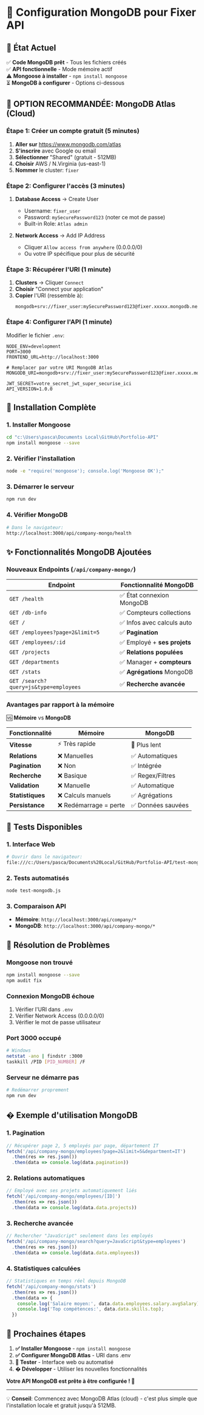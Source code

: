 # 🍃 Configuration MongoDB pour Fixer API

## 🎯 État Actuel

✅ **Code MongoDB prêt** - Tous les fichiers créés  
✅ **API fonctionnelle** - Mode mémoire actif  
⚠️ **Mongoose à installer** - `npm install mongoose`  
⏳ **MongoDB à configurer** - Options ci-dessous  

## 🚀 OPTION RECOMMANDÉE: MongoDB Atlas (Cloud)

### **Étape 1: Créer un compte gratuit** (5 minutes)

1. **Aller sur** https://www.mongodb.com/atlas
2. **S'inscrire** avec Google ou email
3. **Sélectionner** "Shared" (gratuit - 512MB)
4. **Choisir** AWS / N.Virginia (us-east-1)
5. **Nommer** le cluster: `fixer`

### **Étape 2: Configurer l'accès** (3 minutes)

1. **Database Access** → Create User
   - Username: `fixer_user`
   - Password: `mySecurePassword123` (noter ce mot de passe)
   - Built-in Role: `Atlas admin`

2. **Network Access** → Add IP Address
   - Cliquer `Allow access from anywhere` (0.0.0.0/0)
   - Ou votre IP spécifique pour plus de sécurité

### **Étape 3: Récupérer l'URI** (1 minute)

1. **Clusters** → Cliquer `Connect`
2. **Choisir** "Connect your application"
3. **Copier** l'URI (ressemble à):
   ```
   mongodb+srv://fixer_user:mySecurePassword123@fixer.xxxxx.mongodb.net/fixer
   ```

### **Étape 4: Configurer l'API** (1 minute)

Modifier le fichier `.env`:
```env
NODE_ENV=development
PORT=3000
FRONTEND_URL=http://localhost:3000

# Remplacer par votre URI MongoDB Atlas
MONGODB_URI=mongodb+srv://fixer_user:mySecurePassword123@fixer.xxxxx.mongodb.net/fixer

JWT_SECRET=votre_secret_jwt_super_securise_ici
API_VERSION=1.0.0
```

## 🔧 Installation Complète

### **1. Installer Mongoose**
```bash
cd "c:\Users\pasca\Documents Local\GitHub\Portfolio-API"
npm install mongoose --save
```

### **2. Vérifier l'installation**
```bash
node -e "require('mongoose'); console.log('Mongoose OK');"
```

### **3. Démarrer le serveur**
```bash
npm run dev
```

### **4. Vérifier MongoDB**
```bash
# Dans le navigateur:
http://localhost:3000/api/company-mongo/health
```

## ✨ Fonctionnalités MongoDB Ajoutées

### **Nouveaux Endpoints** (`/api/company-mongo/`)

| Endpoint | Fonctionnalité MongoDB |
|----------|------------------------|
| `GET /health` | ✅ État connexion MongoDB |
| `GET /db-info` | ✅ Compteurs collections |
| `GET /` | ✅ Infos avec calculs auto |
| `GET /employees?page=2&limit=5` | ✅ **Pagination** |
| `GET /employees/:id` | ✅ Employé + **ses projets** |
| `GET /projects` | ✅ **Relations populées** |
| `GET /departments` | ✅ Manager + **compteurs** |
| `GET /stats` | ✅ **Agrégations** MongoDB |
| `GET /search?query=js&type=employees` | ✅ **Recherche avancée** |

### **Avantages par rapport à la mémoire**

🆚 **Mémoire** vs **MongoDB**

| Fonctionnalité | Mémoire | MongoDB |
|---------------|---------|---------|
| **Vitesse** | ⚡ Très rapide | 🐌 Plus lent |
| **Relations** | ❌ Manuelles | ✅ Automatiques |
| **Pagination** | ❌ Non | ✅ Intégrée |
| **Recherche** | ❌ Basique | ✅ Regex/Filtres |
| **Validation** | ❌ Manuelle | ✅ Automatique |
| **Statistiques** | ❌ Calculs manuels | ✅ Agrégations |
| **Persistance** | ❌ Redémarrage = perte | ✅ Données sauvées |

## 🧪 Tests Disponibles

### **1. Interface Web**
```bash
# Ouvrir dans le navigateur:
file:///c:/Users/pasca/Documents%20Local/GitHub/Portfolio-API/test-mongodb-compare.html
```

### **2. Tests automatisés**
```bash
node test-mongodb.js
```

### **3. Comparaison API**
- **Mémoire**: `http://localhost:3000/api/company/*`
- **MongoDB**: `http://localhost:3000/api/company-mongo/*`

## 🐛 Résolution de Problèmes

### **Mongoose non trouvé**
```bash
npm install mongoose --save
npm audit fix
```

### **Connexion MongoDB échoue**
1. Vérifier l'URI dans `.env`
2. Vérifier Network Access (0.0.0.0/0)
3. Vérifier le mot de passe utilisateur

### **Port 3000 occupé**
```bash
# Windows
netstat -ano | findstr :3000
taskkill /PID [PID_NUMBER] /F
```

### **Serveur ne démarre pas**
```bash
# Redémarrer proprement
npm run dev
```

## � Exemple d'utilisation MongoDB

### **1. Pagination**
```javascript
// Récupérer page 2, 5 employés par page, département IT
fetch('/api/company-mongo/employees?page=2&limit=5&department=IT')
  .then(res => res.json())
  .then(data => console.log(data.pagination))
```

### **2. Relations automatiques**
```javascript
// Employé avec ses projets automatiquement liés
fetch('/api/company-mongo/employees/[ID]')
  .then(res => res.json())
  .then(data => console.log(data.data.projects))
```

### **3. Recherche avancée**
```javascript
// Rechercher "JavaScript" seulement dans les employés
fetch('/api/company-mongo/search?query=JavaScript&type=employees')
  .then(res => res.json())
  .then(data => console.log(data.data.employees))
```

### **4. Statistiques calculées**
```javascript
// Statistiques en temps réel depuis MongoDB
fetch('/api/company-mongo/stats')
  .then(res => res.json())
  .then(data => {
    console.log('Salaire moyen:', data.data.employees.salary.avgSalary);
    console.log('Top compétences:', data.data.skills.top);
  })
```

## 🎯 Prochaines étapes

1. **✅ Installer Mongoose** - `npm install mongoose`
2. **✅ Configurer MongoDB Atlas** - URI dans .env  
3. **🔄 Tester** - Interface web ou automatisé
4. **� Développer** - Utiliser les nouvelles fonctionnalités

**Votre API MongoDB est prête à être configurée ! 🍃**

---

💡 **Conseil**: Commencez avec MongoDB Atlas (cloud) - c'est plus simple que l'installation locale et gratuit jusqu'à 512MB.
